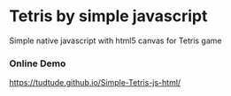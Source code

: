 # Tetris by simple javascript
Simple native javascript with html5 canvas for Tetris game 

### Online Demo
https://tudtude.github.io/Simple-Tetris-js-html/

